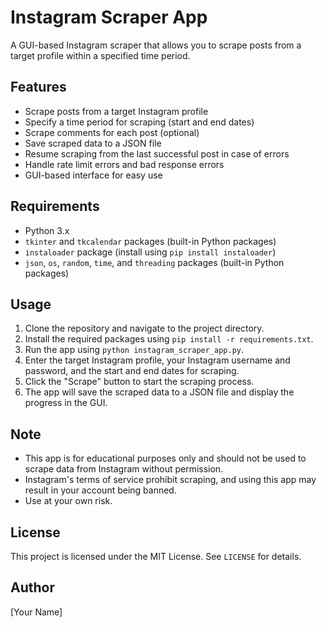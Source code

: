 Instagram Scraper App
=====================

A GUI-based Instagram scraper that allows you to scrape posts from a target profile within a specified time period.

Features
--------

* Scrape posts from a target Instagram profile
* Specify a time period for scraping (start and end dates)
* Scrape comments for each post (optional)
* Save scraped data to a JSON file
* Resume scraping from the last successful post in case of errors
* Handle rate limit errors and bad response errors
* GUI-based interface for easy use

Requirements
------------

* Python 3.x
* `tkinter` and `tkcalendar` packages (built-in Python packages)
* `instaloader` package (install using `pip install instaloader`)
* `json`, `os`, `random`, `time`, and `threading` packages (built-in Python packages)

Usage
-----

1. Clone the repository and navigate to the project directory.
2. Install the required packages using `pip install -r requirements.txt`.
3. Run the app using `python instagram_scraper_app.py`.
4. Enter the target Instagram profile, your Instagram username and password, and the start and end dates for scraping.
5. Click the "Scrape" button to start the scraping process.
6. The app will save the scraped data to a JSON file and display the progress in the GUI.

Note
----

* This app is for educational purposes only and should not be used to scrape data from Instagram without permission.
* Instagram's terms of service prohibit scraping, and using this app may result in your account being banned.
* Use at your own risk.

License
-------

This project is licensed under the MIT License. See `LICENSE` for details.

Author
------

[Your Name]
